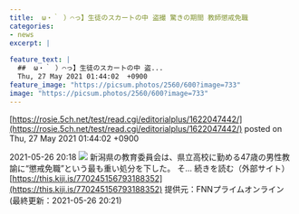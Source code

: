 ```yaml
---
title:  ω・｀ ）⌒っ】生徒のスカートの中 盗撮 驚きの期間 教師懲戒免職  
categories:
- news
excerpt: |
  
feature_text: |
  ##  ω・｀ ）⌒っ】生徒のスカートの中 盗...
  Thu, 27 May 2021 01:44:02  +0900
feature_image: "https://picsum.photos/2560/600?image=733"
image: "https://picsum.photos/2560/600?image=733"
---
```


[https://rosie.5ch.net/test/read.cgi/editorialplus/1622047442/](https://rosie.5ch.net/test/read.cgi/editorialplus/1622047442/)
posted on Thu, 27 May 2021 01:44:02  +0900

<!--more-->

2021-05-26 20:18 ![](https://contents.oricon.co.jp/upimg/article/3/1526/1526944/detail/img400/8689dc50adddbbd4fbcffc51685ef55710422f89ebc509a51b63811e80483abf.jpg) 新潟県の教育委員会は、県立高校に勤める47歳の男性教諭に“懲戒免職”という最も重い処分を下した。 そ... 続きを読む（外部サイト） [https://this.kiji.is/770245156793188352](https://this.kiji.is/770245156793188352) 提供元：FNNプライムオンライン (最終更新：2021-05-26 20:21)
